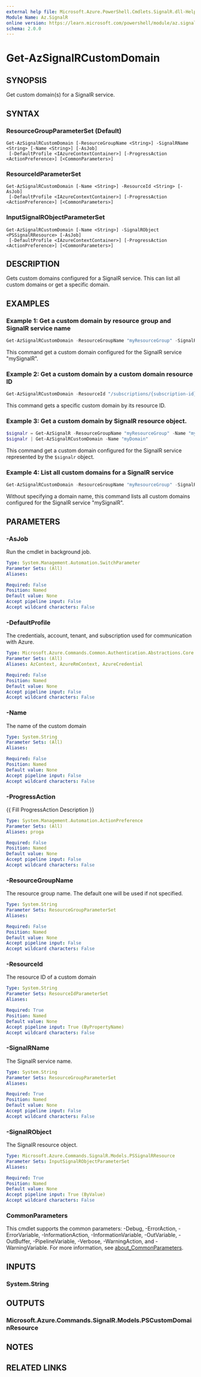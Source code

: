 ```yaml
---
external help file: Microsoft.Azure.PowerShell.Cmdlets.SignalR.dll-Help.xml
Module Name: Az.SignalR
online version: https://learn.microsoft.com/powershell/module/az.signalr/get-azsignalrcustomdomain
schema: 2.0.0
---
```


# Get-AzSignalRCustomDomain

## SYNOPSIS
Get custom domain(s) for a SignalR service.

## SYNTAX

### ResourceGroupParameterSet (Default)
```
Get-AzSignalRCustomDomain [-ResourceGroupName <String>] -SignalRName <String> [-Name <String>] [-AsJob]
 [-DefaultProfile <IAzureContextContainer>] [-ProgressAction <ActionPreference>] [<CommonParameters>]
```

### ResourceIdParameterSet
```
Get-AzSignalRCustomDomain [-Name <String>] -ResourceId <String> [-AsJob]
 [-DefaultProfile <IAzureContextContainer>] [-ProgressAction <ActionPreference>] [<CommonParameters>]
```

### InputSignalRObjectParameterSet
```
Get-AzSignalRCustomDomain [-Name <String>] -SignalRObject <PSSignalRResource> [-AsJob]
 [-DefaultProfile <IAzureContextContainer>] [-ProgressAction <ActionPreference>] [<CommonParameters>]
```

## DESCRIPTION
Gets custom domains configured for a SignalR service. This can list all custom domains or get a specific domain.

## EXAMPLES

### Example 1: Get a custom domain by resource group and SignalR service name
```powershell
Get-AzSignalRCustomDomain -ResourceGroupName "myResourceGroup" -SignalRName "mySignalR"
```

This command get a custom domain configured for the SignalR service "mySignalR".

### Example 2: Get a custom domain by a custom domain resource ID
```powershell
Get-AzSignalRCustomDomain -ResourceId "/subscriptions/{subscription-id}/resourceGroups/myResourceGroup/providers/Microsoft.SignalRService/SignalR/mySignalR/customDomains/myDomain"
```

This command gets a specific custom domain by its resource ID.

### Example 3: Get a custom domain by SignalR resource object.
```powershell
$signalr = Get-AzSignalR -ResourceGroupName "myResourceGroup" -Name "mySignalR"
$signalr | Get-AzSignalRCustomDomain -Name "myDomain"
```

This command get a custom domain configured for the SignalR service represented by the `$signalr` object.

### Example 4: List all custom domains for a SignalR service
```powershell
Get-AzSignalRCustomDomain -ResourceGroupName "myResourceGroup" -SignalRName "mySignalR"
```

Without specifying a domain name, this command lists all custom domains configured for the SignalR service "mySignalR".

## PARAMETERS

### -AsJob
Run the cmdlet in background job.

```yaml
Type: System.Management.Automation.SwitchParameter
Parameter Sets: (All)
Aliases:

Required: False
Position: Named
Default value: None
Accept pipeline input: False
Accept wildcard characters: False
```

### -DefaultProfile
The credentials, account, tenant, and subscription used for communication with Azure.

```yaml
Type: Microsoft.Azure.Commands.Common.Authentication.Abstractions.Core.IAzureContextContainer
Parameter Sets: (All)
Aliases: AzContext, AzureRmContext, AzureCredential

Required: False
Position: Named
Default value: None
Accept pipeline input: False
Accept wildcard characters: False
```

### -Name
The name of the custom domain

```yaml
Type: System.String
Parameter Sets: (All)
Aliases:

Required: False
Position: Named
Default value: None
Accept pipeline input: False
Accept wildcard characters: False
```

### -ProgressAction
{{ Fill ProgressAction Description }}

```yaml
Type: System.Management.Automation.ActionPreference
Parameter Sets: (All)
Aliases: proga

Required: False
Position: Named
Default value: None
Accept pipeline input: False
Accept wildcard characters: False
```

### -ResourceGroupName
The resource group name.
The default one will be used if not specified.

```yaml
Type: System.String
Parameter Sets: ResourceGroupParameterSet
Aliases:

Required: False
Position: Named
Default value: None
Accept pipeline input: False
Accept wildcard characters: False
```

### -ResourceId
The resource ID of a custom domain

```yaml
Type: System.String
Parameter Sets: ResourceIdParameterSet
Aliases:

Required: True
Position: Named
Default value: None
Accept pipeline input: True (ByPropertyName)
Accept wildcard characters: False
```

### -SignalRName
The SignalR service name.

```yaml
Type: System.String
Parameter Sets: ResourceGroupParameterSet
Aliases:

Required: True
Position: Named
Default value: None
Accept pipeline input: False
Accept wildcard characters: False
```

### -SignalRObject
The SignalR resource object.

```yaml
Type: Microsoft.Azure.Commands.SignalR.Models.PSSignalRResource
Parameter Sets: InputSignalRObjectParameterSet
Aliases:

Required: True
Position: Named
Default value: None
Accept pipeline input: True (ByValue)
Accept wildcard characters: False
```

### CommonParameters
This cmdlet supports the common parameters: -Debug, -ErrorAction, -ErrorVariable, -InformationAction, -InformationVariable, -OutVariable, -OutBuffer, -PipelineVariable, -Verbose, -WarningAction, and -WarningVariable. For more information, see [about_CommonParameters](http://go.microsoft.com/fwlink/?LinkID=113216).

## INPUTS

### System.String

## OUTPUTS

### Microsoft.Azure.Commands.SignalR.Models.PSCustomDomainResource

## NOTES

## RELATED LINKS
